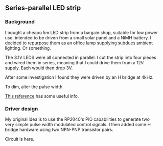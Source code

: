 ## Series-parallel LED strip

### Background
I bought a cheapo 5m LED strip from a bargain shop, suitable for low power use, intended to be driven from a small solar panel and a NiMH battery. I decided to repurpose them as an office lamp supplying subdues ambient lighting. Or something.

The 3.1V LEDS were all connected in parallel. I cut the strip into four pieces and wired them in series, meaning that I could drive them from a 12V supply. Each would then drop 3V.

After some investigation I found they were driven by an H bridge at 4kHz.

To dim, alter the pulse width.

[This reference](http://www.da-share.com/circuits/2-wire-led-strings/) has some useful info.

### Driver design
My original idea is to use the RP2040's PIO capabilities to generate two very simple pulse width modulated
control signals. I then added some H bridge hardware using two NPN-PNP transistor pairs.

Circuit is here.